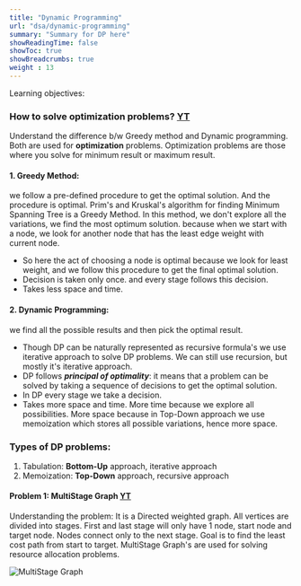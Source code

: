 ```yaml
---
title: "Dynamic Programming"
url: "dsa/dynamic-programming"
summary: "Summary for DP here" 
showReadingTime: false
showToc: true
showBreadcrumbs: true
weight : 13
---
```


Learning objectives:

### How to solve optimization problems? [YT](https://www.youtube.com/watch?v=5dRGRueKU3M&list=PLDN4rrl48XKpZkf03iYFl-O29szjTrs_O&index=46)
Understand the difference b/w Greedy method and Dynamic programming.
Both are used for **optimization** problems. Optimization problems are those where you solve for minimum result or maximum result.

#### 1. Greedy Method: 
we follow a pre-defined procedure to get the optimal solution. And the procedure is optimal.
Prim's and Kruskal's algorithm for finding Minimum Spanning Tree is a Greedy Method. In this method, we don't explore all the variations, we find the most optimum solution. because when we start with a node, we look for another node that has the least edge weight with current node.
  - So here the act of choosing a node is optimal because we look for least weight, and we follow this procedure to get the final optimal solution.
  - Decision is taken only once. and every stage follows this decision.
  - Takes less space and time.
#### 2. Dynamic Programming:
we find all the possible results and then pick the optimal result.
  - Though DP can be naturally represented as recursive formula's we use iterative approach to solve DP problems. We can still use recursion, but mostly it's iterative approach.
  - DP follows ***principal of optimality***: it means that a problem can be solved by taking a sequence of decisions to get the optimal solution.
  - In DP every stage we take a decision.
  - Takes more space and time. More time because we explore all possibilities. More space because in Top-Down approach we use memoization which stores all possible variations, hence more space.

### Types of DP problems:
1. Tabulation:  **Bottom-Up** approach, iterative approach
2. Memoization: **Top-Down** approach, recursive approach

#### Problem 1: MultiStage Graph [YT](https://www.youtube.com/watch?v=9iE9Mj4m8jk&list=PLDN4rrl48XKpZkf03iYFl-O29szjTrs_O&index=47)

Understanding the problem:
It is a Directed weighted graph. All vertices are divided into stages. First and last stage will only have 1 node, start node and target node. Nodes connect only to the next stage. 
Goal is to find the least cost path from start to target. MultiStage Graph's are used for solving resource allocation problems.

![MultiStage Graph](/images/post_images/13/1.jpeg)

